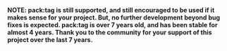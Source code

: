 **NOTE: pack:tag is still supported, and still encouraged to be used if it makes sense for your project. But, no further development beyond bug fixes is expected. pack:tag is over 7 years old, and has been stable for almost 4 years. Thank you to the community for your support of this project over the last 7 years.**
